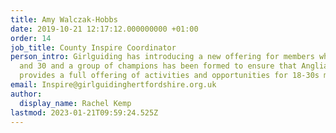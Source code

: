 ```yaml
---
title: Amy Walczak-Hobbs
date: 2019-10-21 12:17:12.000000000 +01:00
order: 14
job_title: County Inspire Coordinator
person_intro: Girlguiding has introducing a new offering for members who are aged between 18
  and 30 and a group of champions has been formed to ensure that Anglia region
  provides a full offering of activities and opportunities for 18-30s members.
email: Inspire@girlguidinghertfordshire.org.uk
author:
  display_name: Rachel Kemp
lastmod: 2023-01-21T09:59:24.525Z
---
```

